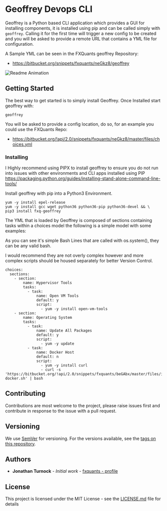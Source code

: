 # Geoffrey Devops CLI

Geoffrey is a Python based CLI application which provides a GUI for installing components, it is installed using pip and can be called
simply with ```geoffrey```. Calling it for the first time will trigger a new config to be created and you will be asked to provide a remote
URL that contains a YML file for configuration.

A Sample YML can be seen in the FXQuants geoffrey Repository:  
 - https://bitbucket.org/snippets/fxquants/neGkz8/geoffrey

![Readme Animation](https://bitbucket.org/fxquants/geoffrey/raw/master/readme.gif)

## Getting Started
The best way to get started is to simply install Geoffrey.
Once Installed start geoffrey with:
```
geoffrey
```
You will be asked to provide a config location, do so, for an example you could use the FXQuants Repo:
 - https://bitbucket.org/!api/2.0/snippets/fxquants/neGkz8/master/files/choices.yml

### Installing
I Highly recommend using PIPX to install geoffrey to ensure you do not run into issues with other environments and CLI apps installed using PIP   
https://packaging.python.org/guides/installing-stand-alone-command-line-tools/

Install geoffrey with pip into a Python3 Environment.
```
yum -y install epel-release
yum -y install gcc wget python36 python36-pip python36-devel && \
pip3 install fxq-geoffrey
```

The YML that is loaded by Geoffrey is composed of sections containing tasks within a choices model the following is a 
simple model with some examples:

As you can see it's simple Bash Lines that are called with os.system(), they can be any valid bash.

I would recommend they are not overly complex however and more complex scripts should be 
housed separately for better Version Control.
```text
choices:
  sections:
    - section:
        name: Hypervisor Tools
        tasks:
          - task:
              name: Open VM Tools
              default: y
              script:
                - yum -y install open-vm-tools
    - section:
        name: Operating System
        tasks:
          - task:
              name: Update All Packages
              default: y
              script:
                - yum -y update
          - task:
              name: Docker Host
              default: n
              script:
                - yum -y install curl
                - curl -s 'https://bitbucket.org/!api/2.0/snippets/fxquants/beGAbx/master/files/install-docker.sh' | bash
```

## Contributing

Contributions are most welcome to the project, please raise issues first and contribute in response to the issue with a pull request.

## Versioning

We use [SemVer](http://semver.org/) for versioning. For the versions available, see the [tags on this repository](https://bitbucket.org/fxquants/fxq-ioc-core/downloads/?tab=tags). 

## Authors

* **Jonathan Turnock** - *Initial work* - [fxquants - profile](https://fxquants.atlassian.net/people/5c4e3005043b4f5d172a732a)

## License

This project is licensed under the MIT License - see the [LICENSE.md](LICENSE.md) file for details
